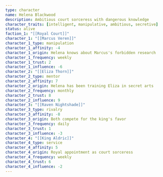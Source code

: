 ```yaml
---
type: character
name: Helena Blackwood
description: Ambitious court sorceress with dangerous knowledge
character_traits: [intelligent, manipulative, ambitious, secretive]
status: alive
faction_1: "[[Royal Court]]"
character_1: "[[Marcus Veren]]"
character_1_type: manipulation
character_1_affinity: -4
character_1_origin: Helena knows about Marcus's forbidden research
character_1_frequency: weekly
character_1_trust: 2
character_1_influence: -6
character_2: "[[Eliza Thorn]]"
character_2_type: mentor
character_2_affinity: 7
character_2_origin: Helena has been training Eliza in secret arts
character_2_frequency: monthly
character_2_trust: 8
character_2_influence: 9
character_3: "[[Raven Nightshade]]"
character_3_type: rivalry
character_3_affinity: -8
character_3_origin: Both compete for the king's favor
character_3_frequency: daily
character_3_trust: 1
character_3_influence: -3
character_4: "[[King Aldric]]"
character_4_type: service
character_4_affinity: 5
character_4_origin: Royal appointment as court sorceress
character_4_frequency: weekly
character_4_trust: 6
character_4_influence: -2
---
```

